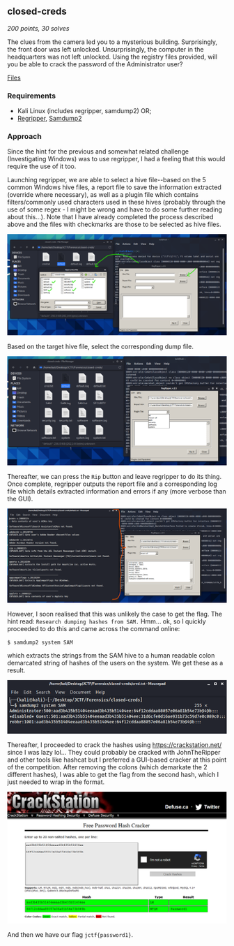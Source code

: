 ## closed-creds

_200 points, 30 solves_

The clues from the camera led you to a mysterious building. Surprisingly, the front door was left unlocked. Unsurprisingly, the computer in the headquarters was not left unlocked. Using the registry files provided, will you be able to crack the password of the Administrator user?

[Files](https://github.com/RyanNgCT/JerseyCTF-Writeups/blob/main/Forensics%20-%20Closed%20Creds/closed-creds.7z)

### Requirements
* Kali Linux (includes regripper, samdump2) OR;
* [Regripper](https://github.com/keydet89/RegRipper3.0), [Samdump2](https://ophcrack.sourceforge.io/)

### Approach

Since the hint for the previous and somewhat related challenge (Investigating Windows) was to use regripper, I had a feeling that this would require the use of it too.

Launching regripper, we are able to select a hive file--based on the 5 common Windows hive files, a report file to save the information extracted (override where necessary), as well as a plugin file which contains filters/commonly used characters used in these hives (probably through the use of some regex - I might be wrong and have to do some further reading about this...). Note that I have already completed the process described above and the files with checkmarks are those to be selected as hive files.

![img](https://github.com/RyanNgCT/JerseyCTF-Writeups/blob/main/Forensics%20-%20Closed%20Creds/regripper.png)

Based on the target hive file, select the corresponding dump file.

![img](https://github.com/RyanNgCT/JerseyCTF-Writeups/blob/main/Forensics%20-%20Closed%20Creds/regripper-profile.png)

Thereafter, we can press the `Rip` button and leave regripper to do its thing. Once complete, regripper outputs the report file and a corresponding log file which details extracted information and errors if any (more verbose than the GUI).

![img](https://github.com/RyanNgCT/JerseyCTF-Writeups/blob/main/Forensics%20-%20Closed%20Creds/outputfile.png)

However, I soon realised that this was unlikely the case to get the flag. The hint read: `Research dumping hashes from SAM.` Hmm... ok, so I quickly proceeded to do this and came across the command online:

```
$ samdump2 system SAM
```

which extracts the strings from the SAM hive to a human readable colon demarcated string of hashes of the users on the system. We get these as a result.

![img](https://github.com/RyanNgCT/JerseyCTF-Writeups/blob/main/Forensics%20-%20Closed%20Creds/creds.png)

Thereafter, I proceeded to crack the hashes using https://crackstation.net/ since I was lazy lol... They could probably be cracked with JohnTheRipper and other tools like hashcat but I preferred a GUI-based cracker at this point of the competition. After removing the colons (which demarkate the 2 different hashes), I was able to get the flag from the second hash, which I just needed to wrap in the format. 

![img](https://github.com/RyanNgCT/JerseyCTF-Writeups/blob/main/Forensics%20-%20Closed%20Creds/crackedhashes.png)

And then we have our flag `jctf{password1}`.
